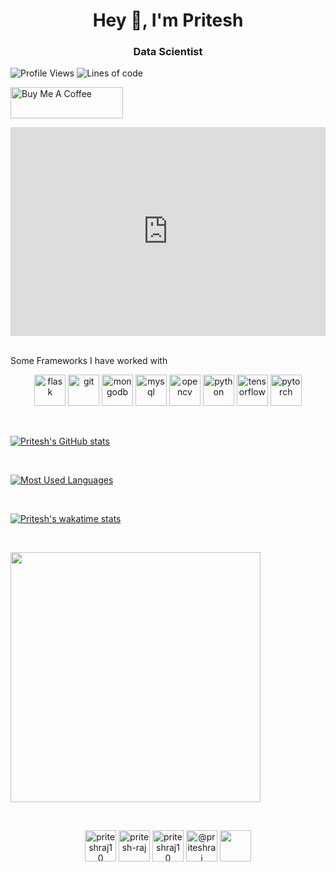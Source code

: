 <h1 align="center">Hey 👋, I'm Pritesh</h1>
<h3 align="center">Data Scientist </h3>

![Profile Views](http://img.shields.io/badge/Profile%20Views-902-blue) ![Lines of code](https://img.shields.io/badge/From%20Hello%20World%20I%27ve%20Written-1.3%20million%20lines%20of%20code-blue)

<a href="https://www.buymeacoffee.com/priteshraj" target="_blank"><img src="https://cdn.buymeacoffee.com/buttons/v2/default-yellow.png" alt="Buy Me A Coffee" height= "50px" width="180px" ></a>

<div style='position:relative; padding-bottom:calc(57.50% + 44px)'><iframe src='https://gfycat.com/ifr/BonyTotalArthropods' frameborder='0' scrolling='no' width='100%' height='100%' style='position:absolute;top:0;left:0;' allowfullscreen></iframe></div><p> <a href="https://gfycat.com/bonytotalarthropods"></a></p>

</br>
Some Frameworks I have worked with
</br>

<p align="center">
<img src="https://www.vectorlogo.zone/logos/pocoo_flask/pocoo_flask-icon.svg" alt="flask" width="50" height="50"/> 

<img src="https://www.vectorlogo.zone/logos/git-scm/git-scm-icon.svg" alt="git" width="50" height="50"/> 

<img src="https://www.vectorlogo.zone/logos/mongodb/mongodb-icon.svg" alt="mongodb" width="50" height="50"/> 

<img src="https://www.vectorlogo.zone/logos/mysql/mysql-icon.svg" alt="mysql" width="50" height="50"/> 

<img src="https://www.vectorlogo.zone/logos/opencv/opencv-icon.svg" alt="opencv" width="50" height="50"/> 

<img src="https://www.vectorlogo.zone/logos/python/python-icon.svg" alt="python" width="50" height="50"/> 

<img src="https://www.vectorlogo.zone/logos/tensorflow/tensorflow-icon.svg" alt="tensorflow" width="50" height="50"/> 

<img src="https://www.vectorlogo.zone/logos/pytorch/pytorch-icon.svg" alt="pytorch" width="50" height="50"/>
</p>

<br/>

[![Pritesh's GitHub stats](https://github-readme-stats.vercel.app/api?username=Priteshraj10&count_private=True&show_icons=True)](https://github.com/Priteshraj10/github-readme-stats)

<br/>

[![Most Used Languages](https://github-readme-stats.vercel.app/api/top-langs/?username=Priteshraj10&langs_count=10)](https://github.com/Priteshraj10/github-readme-stats)

<br/>

[![Pritesh's wakatime stats](https://github-readme-stats.vercel.app/api/wakatime?username=@priteshraj10)](https://github.com/Priteshraj10/github-readme-stats)

</br>

<p align = "left">
<img src="https://wakatime.com/share/@priteshraj10/56ca86b5-ccf6-4749-aed7-9b75b4cf0667.svg", height=400/>
</p>

<br/>

<p align="center">
<a href="https://www.linkedin.com/in/priteshraj10/" target="blank"><img align="center" src="https://www.vectorlogo.zone/logos/linkedin/linkedin-tile.svg" alt="priteshraj10" height="50" width="50" /></a> <a href="https://stackoverflow.com/users/15358565/pritesh-raj" target="blank"><img align="center" src="https://www.vectorlogo.zone/logos/stackoverflow/stackoverflow-icon.svg" alt="pritesh-raj" height="50" width="50" /></a>
<a href="https://www.kaggle.com/priteshraj10" target="blank"><img align="center" src="https://www.vectorlogo.zone/logos/kaggle/kaggle-icon.svg" alt="priteshraj10" height="50" width="50" /></a> <a href="https://priteshraj.medium.com/" target="blank">
<img align="center" src="https://www.vectorlogo.zone/logos/medium/medium-tile.svg" alt="@priteshraj" height="50" width="50" /></a> <a href="https://sheddinglightupon.wordpress.com" target="blank">
<img align="center" src="https://www.vectorlogo.zone/logos/wordpress/wordpress-tile.svg" height="50" width="50" /></a>
</p>